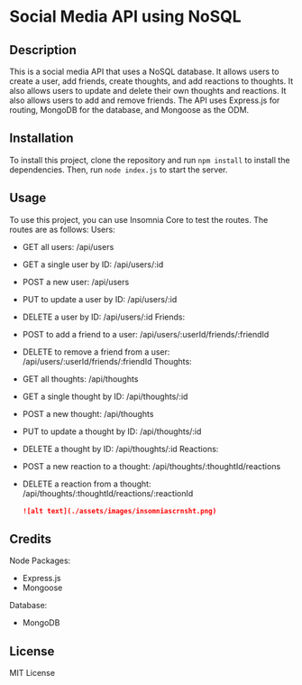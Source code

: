 # Social Media API using NoSQL

## Description

This is a social media API that uses a NoSQL database. It allows users to create a user, add friends, create thoughts, and add reactions to thoughts. It also allows users to update and delete their own thoughts and reactions. It also allows users to add and remove friends.
The API uses Express.js for routing, MongoDB for the database, and Mongoose as the ODM.

## Installation

To install this project, clone the repository and run `npm install` to install the dependencies. Then, run `node index.js` to start the server.

## Usage

To use this project, you can use Insomnia Core to test the routes. The routes are as follows:
Users:
- GET all users: /api/users
- GET a single user by ID: /api/users/:id
- POST a new user: /api/users
- PUT to update a user by ID: /api/users/:id
- DELETE a user by ID: /api/users/:id
Friends:
- POST to add a friend to a user: /api/users/:userId/friends/:friendId
- DELETE to remove a friend from a user: /api/users/:userId/friends/:friendId
Thoughts:
- GET all thoughts: /api/thoughts
- GET a single thought by ID: /api/thoughts/:id
- POST a new thought: /api/thoughts
- PUT to update a thought by ID: /api/thoughts/:id
- DELETE a thought by ID: /api/thoughts/:id
Reactions:
- POST a new reaction to a thought: /api/thoughts/:thoughtId/reactions
- DELETE a reaction from a thought: /api/thoughts/:thoughtId/reactions/:reactionId


    ```md
    ![alt text](./assets/images/insomniascrnsht.png)
    ```

## Credits

Node Packages:
- Express.js
- Mongoose

Database:
- MongoDB

## License

MIT License